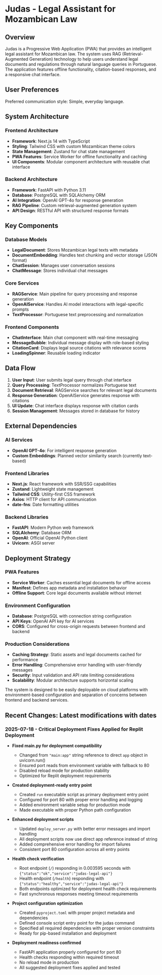 # Judas - Legal Assistant for Mozambican Law

## Overview

Judas is a Progressive Web Application (PWA) that provides an intelligent legal assistant for Mozambican law. The system uses RAG (Retrieval-Augmented Generation) technology to help users understand legal documents and regulations through natural language queries in Portuguese. The application features offline functionality, citation-based responses, and a responsive chat interface.

## User Preferences

Preferred communication style: Simple, everyday language.

## System Architecture

### Frontend Architecture
- **Framework**: Next.js 14 with TypeScript
- **Styling**: Tailwind CSS with custom Mozambican theme colors
- **State Management**: Zustand for chat state management
- **PWA Features**: Service Worker for offline functionality and caching
- **UI Components**: Modular component architecture with reusable chat interface

### Backend Architecture
- **Framework**: FastAPI with Python 3.11
- **Database**: PostgreSQL with SQLAlchemy ORM
- **AI Integration**: OpenAI GPT-4o for response generation
- **RAG Pipeline**: Custom retrieval-augmented generation system
- **API Design**: RESTful API with structured response formats

## Key Components

### Database Models
- **LegalDocument**: Stores Mozambican legal texts with metadata
- **DocumentEmbedding**: Handles text chunking and vector storage (JSON format)
- **ChatSession**: Manages user conversation sessions
- **ChatMessage**: Stores individual chat messages

### Core Services
- **RAGService**: Main pipeline for query processing and response generation
- **OpenAIService**: Handles AI model interactions with legal-specific prompts
- **TextProcessor**: Portuguese text preprocessing and normalization

### Frontend Components
- **ChatInterface**: Main chat component with real-time messaging
- **MessageBubble**: Individual message display with role-based styling
- **CitationCard**: Displays legal source citations with relevance scores
- **LoadingSpinner**: Reusable loading indicator

## Data Flow

1. **User Input**: User submits legal query through chat interface
2. **Query Processing**: TextProcessor normalizes Portuguese text
3. **Document Retrieval**: RAGService searches for relevant legal documents
4. **Response Generation**: OpenAIService generates response with citations
5. **UI Update**: Chat interface displays response with citation cards
6. **Session Management**: Messages stored in database for history

## External Dependencies

### AI Services
- **OpenAI GPT-4o**: For intelligent response generation
- **Custom Embeddings**: Planned vector similarity search (currently text-based)

### Frontend Libraries
- **Next.js**: React framework with SSR/SSG capabilities
- **Zustand**: Lightweight state management
- **Tailwind CSS**: Utility-first CSS framework
- **Axios**: HTTP client for API communication
- **date-fns**: Date formatting utilities

### Backend Libraries
- **FastAPI**: Modern Python web framework
- **SQLAlchemy**: Database ORM
- **OpenAI**: Official OpenAI Python client
- **Uvicorn**: ASGI server

## Deployment Strategy

### PWA Features
- **Service Worker**: Caches essential legal documents for offline access
- **Manifest**: Defines app metadata and installation behavior
- **Offline Support**: Core legal documents available without internet

### Environment Configuration
- **Database**: PostgreSQL with connection string configuration
- **API Keys**: OpenAI API key for AI services
- **CORS**: Configured for cross-origin requests between frontend and backend

### Production Considerations
- **Caching Strategy**: Static assets and legal documents cached for performance
- **Error Handling**: Comprehensive error handling with user-friendly messages
- **Security**: Input validation and API rate limiting considerations
- **Scalability**: Modular architecture supports horizontal scaling

The system is designed to be easily deployable on cloud platforms with environment-based configuration and separation of concerns between frontend and backend services.

## Recent Changes: Latest modifications with dates

### 2025-07-18 - Critical Deployment Fixes Applied for Replit Deployment
- **Fixed main.py for deployment compatibility**
  - Changed from `"main:app"` string reference to direct `app` object in uvicorn.run()
  - Ensured port reads from environment variable with fallback to 80
  - Disabled reload mode for production stability
  - Optimized for Replit deployment requirements

- **Created deployment-ready entry point**
  - Created `run` executable script as primary deployment entry point
  - Configured for port 80 with proper error handling and logging
  - Added environment variable setup for production mode
  - Made executable with proper Python path configuration

- **Enhanced deployment scripts**
  - Updated `deploy_server.py` with better error messages and import handling
  - All deployment scripts now use direct app reference instead of string
  - Added comprehensive error handling for import failures
  - Consistent port 80 configuration across all entry points

- **Health check verification**
  - Root endpoint (`/`) responding in 0.003595 seconds with `{"status":"ok","service":"judas-legal-api"}`
  - Health endpoint (`/health`) responding with `{"status":"healthy","service":"judas-legal-api"}`
  - Both endpoints optimized for deployment health check requirements
  - Fast synchronous responses meeting timeout requirements

- **Project configuration optimization**
  - Created `pyproject.toml` with proper project metadata and dependencies
  - Defined console script entry point for the judas command
  - Specified all required dependencies with proper version constraints
  - Ready for pip-based installation and deployment

- **Deployment readiness confirmed**
  - FastAPI application properly configured for port 80
  - Health checks responding within required timeout
  - No reload mode in production
  - All suggested deployment fixes applied and tested